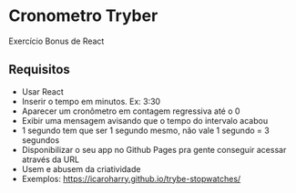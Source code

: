 # Cronometro Tryber

Exercício Bonus de React

## Requisitos
- Usar React
- Inserir o tempo em minutos. Ex: 3:30
- Aparecer um cronômetro em contagem regressiva até o 0
- Exibir uma mensagem avisando que o tempo do intervalo acabou
- 1 segundo tem que ser 1 segundo mesmo, não vale 1 segundo = 3 segundos 
- Disponibilizar o seu app no Github Pages pra gente conseguir acessar através da URL
- Usem e abusem da criatividade
- Exemplos: https://icaroharry.github.io/trybe-stopwatches/